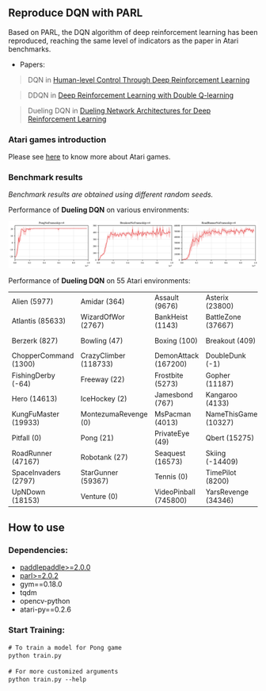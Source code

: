 ## Reproduce DQN with PARL
Based on PARL, the DQN algorithm of deep reinforcement learning has been reproduced, reaching the same level of indicators as the paper in Atari benchmarks.

+ Papers: 

> DQN in [Human-level Control Through Deep Reinforcement Learning](http://www.nature.com/nature/journal/v518/n7540/full/nature14236.html)

> DDQN in [Deep Reinforcement Learning with Double Q-learning](https://arxiv.org/abs/1509.06461)

> Dueling DQN in [Dueling Network Architectures for Deep Reinforcement Learning](https://arxiv.org/abs/1511.06581)

### Atari games introduction
Please see [here](https://gym.openai.com/envs/#atari) to know more about Atari games.

### Benchmark results

*Benchmark results are obtained using different random seeds.*

Performance of **Dueling DQN** on various environments:

<p align="center">
<img src=".benchmark/Dueling DQN.png" alt="result"/>
</p>

Performance of **Dueling DQN** on 55 Atari environments:

|                     |                      |                      |                    |                 |
|---------------------|----------------------|----------------------|--------------------|-----------------|
|Alien (5977)         | Amidar (364)         | Assault (9676)       |Asterix (23800)     | Asteroids (657)  |
|Atlantis (85633)     | WizardOfWor (2767)   | BankHeist (1143)     |BattleZone (37667)  | BeamRider (13570)|
|Berzerk (827)        | Bowling (47)         | Boxing (100)         |Breakout (409)      | Centipede (5103) |
|ChopperCommand (1300)| CrazyClimber (118733)| DemonAttack (167200) |DoubleDunk (-1)     | Enduro (4153)    |
|FishingDerby (-64)   | Freeway (22)         | Frostbite (5273)     |Gopher (11187)      | Gravitar (0)     | 
|Hero (14613)         | IceHockey (2)        | Jamesbond (767)      |Kangaroo (4133)     | Krull (8856)     |
|KungFuMaster (19933) | MontezumaRevenge (0) | MsPacman (4013)      |NameThisGame (10327)| Phoenix (7333)   |
|Pitfall (0)          | Pong (21)            | PrivateEye (49)      |Qbert (15275)       | Riverraid (13410)|
|RoadRunner (47167)   | Robotank (27)        | Seaquest (16573)     |Skiing (-14409)     | Solaris (53)     |
|SpaceInvaders (2797) | StarGunner (59367)   | Tennis (0)           |TimePilot (8200)    | Tutankham (235)  |
|UpNDown (18153)      | Venture (0)          | VideoPinball (745800)|YarsRevenge (34346) | Zaxxon (13233)   |

## How to use
### Dependencies:
+ [paddlepaddle>=2.0.0](https://github.com/PaddlePaddle/Paddle)
+ [parl>=2.0.2](https://github.com/PaddlePaddle/PARL)
+ gym==0.18.0
+ tqdm
+ opencv-python
+ atari-py==0.2.6

### Start Training:
```
# To train a model for Pong game
python train.py

# For more customized arguments
python train.py --help
```
